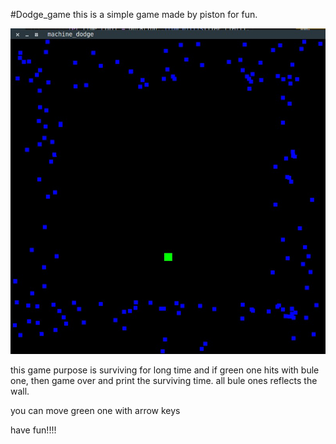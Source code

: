 #Dodge_game
this is a simple game made by piston for fun.

![](./program_content.jpg "Title")

this game purpose is surviving for long time and if green one hits with bule one, then game over and print the surviving time. all bule ones reflects the wall.

you can move green one with arrow keys  

have fun!!!!
